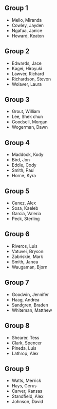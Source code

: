 ## Group 1
* Mello, Miranda
* Cowley, Jayden
* Ngafua, Janice
* Heward, Keaton

## Group 2
* Edwards, Jace
* Kagei, Hiroyuki
* Lawver, Richard
* Richardson, Stevon
* Wolaver, Laura

## Group 3
* Grout, William
* Lee, Shek chun
* Goodsell, Morgan
* Wogerman, Dawn

## Group 4
* Maddock, Kody
* Bird, Jon
* Eddie, Cody
* Smith, Paul
* Horne, Kyra

## Group 5
* Canez, Alex
* Sosa, Kaeleb
* Garcia, Valeria
* Peck, Sterling

## Group 6
* Riveros, Luis
* Vatuvei, Bryson
* Zabriskie, Mark
* Smith, Janea
* Waugaman, Bjorn

## Group 7
* Goodwin, Jennifer
* Haag, Andrea
* Sandgren, Braden
* Whiteman, Matthew

## Group 8
* Shearer, Tess
* Clark, Spencer
* Pineda, Luis
* Lathrop, Alex

## Group 9
* Watts, Merrick
* Hays, Gerus
* Carver, Kansas
* Standfield, Alex
* Johnson, David
